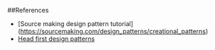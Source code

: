 ##References

* [Source making design pattern tutorial] (https://sourcemaking.com/design_patterns/creational_patterns)
* [Head first design patterns](http://shop.oreilly.com/product/9780596007126.do)